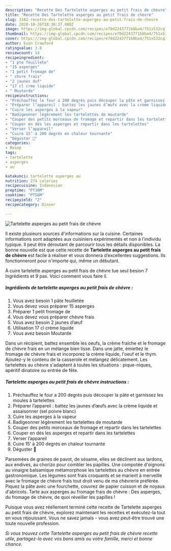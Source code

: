```yaml
---
description: "Recette Des Tartelette asperges au petit frais de chèvre"
title: "Recette Des Tartelette asperges au petit frais de chèvre"
slug: 3162-recette-des-tartelette-asperges-au-petit-frais-de-chevre
date: 2020-10-26T18:38:37.880Z
image: https://img-global.cpcdn.com/recipes/e70d2243771b8ba4/751x532cq70/tartelette-asperges-au-petit-frais-de-chevre-photo-principale-de-la-recette.jpg
thumbnail: https://img-global.cpcdn.com/recipes/e70d2243771b8ba4/751x532cq70/tartelette-asperges-au-petit-frais-de-chevre-photo-principale-de-la-recette.jpg
cover: https://img-global.cpcdn.com/recipes/e70d2243771b8ba4/751x532cq70/tartelette-asperges-au-petit-frais-de-chevre-photo-principale-de-la-recette.jpg
author: Evan Crawford
ratingvalue: 3.8
reviewcount: 14
recipeingredient:
- "1 pte feuillete"
- "15 asperges"
- "1 petit fromage de"
- " chvre frais"
- "2 jaunes duf"
- "17 cl crme liquide"
- " Moutarde"
recipeinstructions:
- "Préchauffez le four a 200 degrés puis découper la pâte et garnissez les moules à tartelettes"
- "Préparer l’appareil : battez les jaunes d’œufs avec la crème liquide et assaisonner (sel poivre blanc)"
- "Cuire les asperges à la vapeur"
- "Badigeonner légèrement les tartelettes de moutarde"
- "Couper des petits morceaux de fromage et repartir dans les tartelettes"
- "Couper en dés les asperges et repartir dans les tartelettes"
- "Verser l’appareil"
- "Cuire 15’ à 200 degrés en chaleur tournante"
- "Déguster 🤩"
categories:
- Resep
tags:
- tartelette
- asperges
- au

katakunci: tartelette asperges au 
nutrition: 274 calories
recipecuisine: Indonesian
preptime: "PT30M"
cooktime: "PT56M"
recipeyield: "2"
recipecategory: Dinner

---
```



![Tartelette asperges au petit frais de chèvre](https://img-global.cpcdn.com/recipes/e70d2243771b8ba4/751x532cq70/tartelette-asperges-au-petit-frais-de-chevre-photo-principale-de-la-recette.jpg)

Il existe plusieurs sources d'informations sur la cuisine. Certaines informations sont adaptées aux cuisiniers expérimentés et non à l'individu typique. Il peut être déroutant de parcourir tous les détails disponibles. La bonne nouvelle est que cette recette de <strong> Tartelette asperges au petit frais de chèvre </strong> est facile à réaliser et vous donnera d’excellentes suggestions. Ils fonctionneront pour n'importe qui, même un débutant.

<!--inarticleads1-->

À cuire tartelette asperges au petit frais de chèvre tue seul besion 7 Ingrédients et 9 pas. Voici comment vous faire il.

##### Ingrédients de tartelette asperges au petit frais de chèvre :

1. Vous avez besoin 1 pâte feuilletée
1. Vous devez vous préparer 15 asperges
1. Préparer 1 petit fromage de
1. Vous devez vous préparer  chèvre frais
1. Vous avez besoin 2 jaunes d’œuf
1. Utilisation 17 cl crème liquide
1. Vous avez besoin  Moutarde


Dans un récipient, battez ensemble les oeufs, la crème fraîche et le fromage de chèvre frais en un mélange bien lisse. Dans une jatte, émiettez le fromage de chèvre frais et incorporez la crème liquide, l&#39;oeuf et le thym. Ajoutez-y le contenu de la casserole et mélangez délicatement. Les tartelettes au chèvre s&#39;adaptent à toutes les situations : pique-niques, apéritif dinatoire ou entrée de fête. 

<!--inarticleads2-->

##### Tartelette asperges au petit frais de chèvre instructions :

1. Préchauffez le four a 200 degrés puis découper la pâte et garnissez les moules à tartelettes
1. Préparer l’appareil : battez les jaunes d’œufs avec la crème liquide et assaisonner (sel poivre blanc)
1. Cuire les asperges à la vapeur
1. Badigeonner légèrement les tartelettes de moutarde
1. Couper des petits morceaux de fromage et repartir dans les tartelettes
1. Couper en dés les asperges et repartir dans les tartelettes
1. Verser l’appareil
1. Cuire 15’ à 200 degrés en chaleur tournante
1. Déguster 🤩


Parsemées de graines de pavot, de sésame, elles se déclinent aux lardons, aux endives, au chorizo pour combler les papilles. Une compotée d&#39;oignons au vinaigre balsamique métamorphose les tartelettes au chèvre en entrée gastronomique. Les légumes sont frais croquants et se marient à merveille avec le fromage de chèvre frais tout droit venu de ma chèvrerie préférée. Piquez la pâte avec une fourchette, couvrez de papier cuisson et de noyaux d&#39;abricots. Tarte aux asperges au fromage frais de chèvre : Des asperges, du fromage de chèvre, de quoi réveiller les papilles ! 

<!--inarticleads1-->

<p>
Puisque vous avez réellement terminé cette recette de Tartelette asperges au petit frais de chèvre, explorez maintenant les recettes et exécutez-la tout en vous réjouissant. Vous ne savez jamais - vous avez peut-être trouvé une toute nouvelle profession.
</p>

<p>
<i>Si vous trouvez cette Tartelette asperges au petit frais de chèvre recette utile, partagez-la avec vos bons amis ou votre famille, merci et bonne chance.</i>
</p>
